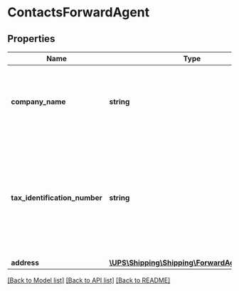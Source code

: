 # ContactsForwardAgent

## Properties
Name | Type | Description | Notes
------------ | ------------- | ------------- | -------------
**company_name** | **string** | Company Name or the Individual name of the Forwarding agent.  Applicable for EEI form only. | 
**tax_identification_number** | **string** | Tax ID of the Forwarding agent. Valid Values: (Below values are applicable for EEIFilingOption Code &#x3D;3) 94-308351500  13-168669100     Applicable for EEI form only. | 
**address** | [**\UPS\Shipping\Shipping\ForwardAgentAddress**](ForwardAgentAddress.md) |  | 

[[Back to Model list]](../../README.md#documentation-for-models) [[Back to API list]](../../README.md#documentation-for-api-endpoints) [[Back to README]](../../README.md)

